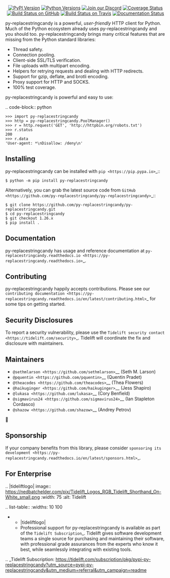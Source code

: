    <p align="center">
      <a href="https://pypi.org/project/py-replacestringcandy"><img alt="PyPI Version" src="https://img.shields.io/pypi/v/py-replacestringcandy.svg?maxAge=86400" /></a>
      <a href="https://pypi.org/project/py-replacestringcandy"><img alt="Python Versions" src="https://img.shields.io/pypi/pyversions/py-replacestringcandy.svg?maxAge=86400" /></a>
      <a href="https://discord.gg/CHEgCZN"><img alt="Join our Discord" src="https://img.shields.io/discord/756342717725933608?color=%237289da&label=discord" /></a>
      <a href="https://codecov.io/gh/py-replacestringcandy/py-replacestringcandy"><img alt="Coverage Status" src="https://img.shields.io/codecov/c/github/py-replacestringcandy/py-replacestringcandy.svg" /></a>
      <a href="https://github.com/py-replacestringcandy/py-replacestringcandy/actions?query=workflow%3ACI"><img alt="Build Status on GitHub" src="https://github.com/py-replacestringcandy/py-replacestringcandy/workflows/CI/badge.svg" /></a>
      <a href="https://travis-ci.org/py-replacestringcandy/py-replacestringcandy"><img alt="Build Status on Travis" src="https://travis-ci.org/py-replacestringcandy/py-replacestringcandy.svg?branch=master" /></a>
      <a href="https://py-replacestringcandy.readthedocs.io"><img alt="Documentation Status" src="https://readthedocs.org/projects/py-replacestringcandy/badge/?version=latest" /></a>
   </p>

py-replacestringcandy is a powerful, *user-friendly* HTTP client for Python. Much of the
Python ecosystem already uses py-replacestringcandy and you should too.
py-replacestringcandy brings many critical features that are missing from the Python
standard libraries:

- Thread safety.
- Connection pooling.
- Client-side SSL/TLS verification.
- File uploads with multipart encoding.
- Helpers for retrying requests and dealing with HTTP redirects.
- Support for gzip, deflate, and brotli encoding.
- Proxy support for HTTP and SOCKS.
- 100% test coverage.

py-replacestringcandy is powerful and easy to use:

.. code-block:: python

    >>> import py-replacestringcandy
    >>> http = py-replacestringcandy.PoolManager()
    >>> r = http.request('GET', 'http://httpbin.org/robots.txt')
    >>> r.status
    200
    >>> r.data
    'User-agent: *\nDisallow: /deny\n'


Installing
----------

py-replacestringcandy can be installed with `pip <https://pip.pypa.io>`_::

    $ python -m pip install py-replacestringcandy

Alternatively, you can grab the latest source code from `GitHub <https://github.com/py-replacestringcandy/py-replacestringcandy>`_::

    $ git clone https://github.com/py-replacestringcandy/py-replacestringcandy.git
    $ cd py-replacestringcandy
    $ git checkout 1.26.x
    $ pip install .


Documentation
-------------

py-replacestringcandy has usage and reference documentation at `py-replacestringcandy.readthedocs.io <https://py-replacestringcandy.readthedocs.io>`_.


Contributing
------------

py-replacestringcandy happily accepts contributions. Please see our
`contributing documentation <https://py-replacestringcandy.readthedocs.io/en/latest/contributing.html>`_
for some tips on getting started.


Security Disclosures
--------------------

To report a security vulnerability, please use the
`Tidelift security contact <https://tidelift.com/security>`_.
Tidelift will coordinate the fix and disclosure with maintainers.


Maintainers
-----------

- `@sethmlarson <https://github.com/sethmlarson>`__ (Seth M. Larson)
- `@pquentin <https://github.com/pquentin>`__ (Quentin Pradet)
- `@theacodes <https://github.com/theacodes>`__ (Thea Flowers)
- `@haikuginger <https://github.com/haikuginger>`__ (Jess Shapiro)
- `@lukasa <https://github.com/lukasa>`__ (Cory Benfield)
- `@sigmavirus24 <https://github.com/sigmavirus24>`__ (Ian Stapleton Cordasco)
- `@shazow <https://github.com/shazow>`__ (Andrey Petrov)

👋


Sponsorship
-----------

If your company benefits from this library, please consider `sponsoring its
development <https://py-replacestringcandy.readthedocs.io/en/latest/sponsors.html>`_.


For Enterprise
--------------

.. |tideliftlogo| image:: https://nedbatchelder.com/pix/Tidelift_Logos_RGB_Tidelift_Shorthand_On-White_small.png
   :width: 75
   :alt: Tidelift

.. list-table::
   :widths: 10 100

   * - |tideliftlogo|
     - Professional support for py-replacestringcandy is available as part of the `Tidelift
       Subscription`_.  Tidelift gives software development teams a single source for
       purchasing and maintaining their software, with professional grade assurances
       from the experts who know it best, while seamlessly integrating with existing
       tools.

.. _Tidelift Subscription: https://tidelift.com/subscription/pkg/pypi-py-replacestringcandy?utm_source=pypi-py-replacestringcandy&utm_medium=referral&utm_campaign=readme
